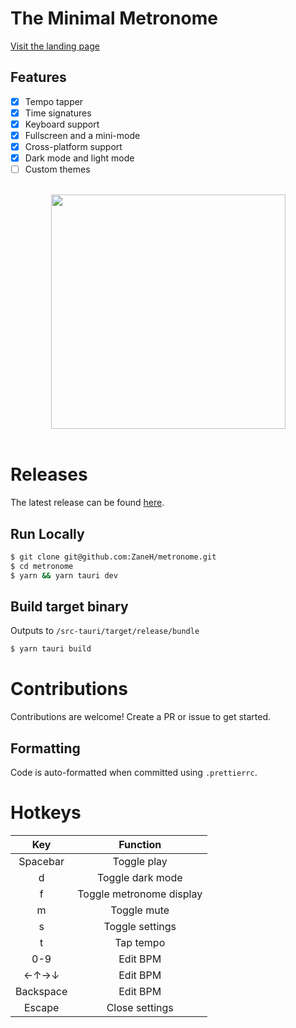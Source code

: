 # The Minimal Metronome

[Visit the landing page](https://metronome-www.vercel.app)

## Features

- [x] Tempo tapper
- [x] Time signatures
- [x] Keyboard support
- [x] Fullscreen and a mini-mode
- [x] Cross-platform support
- [x] Dark mode and light mode
- [ ] Custom themes

<br />

<div align="center"><img height="375px" src="https://i.imgur.com/fYn7lqM.png" /></div>

<br />

# Releases

The latest release can be found [here](https://github.com/ZaneH/metronome/releases).

## Run Locally

```bash
$ git clone git@github.com:ZaneH/metronome.git
$ cd metronome
$ yarn && yarn tauri dev
```

## Build target binary

Outputs to `/src-tauri/target/release/bundle`

```bash
$ yarn tauri build
```

# Contributions

Contributions are welcome! Create a PR or issue to get started.

## Formatting

Code is auto-formatted when committed using `.prettierrc`.

# Hotkeys

|  **Key**  |       **Function**       |
| :-------: | :----------------------: |
| Spacebar  |       Toggle play        |
|     d     |     Toggle dark mode     |
|     f     | Toggle metronome display |
|     m     |       Toggle mute        |
|     s     |     Toggle settings      |
|     t     |        Tap tempo         |
|    0-9    |         Edit BPM         |
|   ←↑→↓    |         Edit BPM         |
| Backspace |         Edit BPM         |
|  Escape   |      Close settings      |
